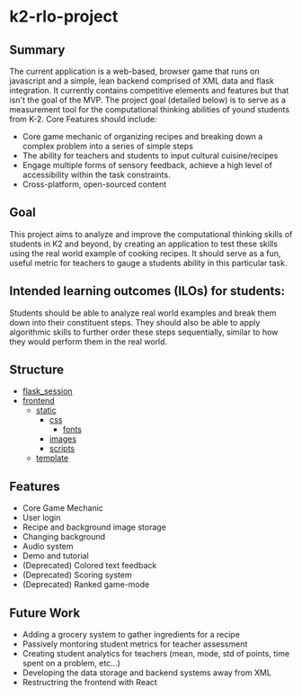 # k2-rlo-project
## Summary
The current application is a web-based, browser game that runs on javascript and a simple, lean backend comprised of XML data and flask integration. It currently contains competitive elements and features but that isn't the goal of the MVP. The project goal (detailed below) is to serve as a measurement tool for the computational thinking abilities of yound students from K-2.
Core Features should include:
 - Core game mechanic of organizing recipes and breaking down a complex problem into a series of simple steps
 - The ability for teachers and students to input cultural cuisine/recipes
 - Engage multiple forms of sensory feedback, achieve a high level of accessibility within the task constraints.
 - Cross-platform, open-sourced content
## Goal
This project aims to analyze and improve the computational thinking skills of students in K2 and beyond, by creating an application to test these skills using the real world example of cooking recipes. It should serve as a fun, useful metric for teachers to gauge a students ability in this particular task.
## Intended learning outcomes (ILOs) for students:
Students should be able to analyze real world examples and break them down into their constituent steps. They should also be able to apply algorithmic skills to further order these steps sequentially, similar to how they would perform them in the real world.
## Structure
 * [flask_session](https://github.com/amanmalali/k2-rlo-project/tree/main/flask_session)
 * [frontend](https://github.com/amanmalali/k2-rlo-project/tree/main/frontend)
     * [static](https://github.com/amanmalali/k2-rlo-project/tree/main/frontend/static)
         * [css](https://github.com/amanmalali/k2-rlo-project/tree/main/frontend/static/css)
             * [fonts](https://github.com/amanmalali/k2-rlo-project/tree/main/frontend/static/css/fonts)
         * [images](https://github.com/amanmalali/k2-rlo-project/tree/main/frontend/static/images)
         * [scripts](https://github.com/amanmalali/k2-rlo-project/tree/main/frontend/static/scripts)
     * [template](https://github.com/amanmalali/k2-rlo-project/tree/main/frontend/template)
## Features
 * Core Game Mechanic
 * User login
 * Recipe and background image storage
 * Changing background
 * Audio system
 * Demo and tutorial
 * (Deprecated) Colored text feedback
 * (Deprecated) Scoring system
 * (Deprecated) Ranked game-mode
## Future Work
 * Adding a grocery system to gather ingredients for a recipe
 * Passively montoring student metrics for teacher assessment
 * Creating student analytics for teachers (mean, mode, std of points, time spent on a problem, etc...)
 * Developing the data storage and backend systems away from XML
 * Restructring the frontend with React
